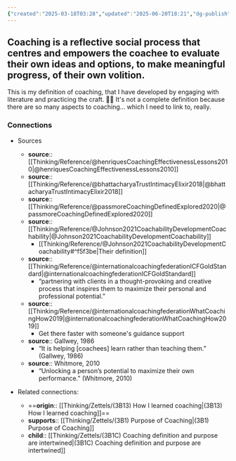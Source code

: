 ```yaml
---
{"created":"2025-03-18T03:28","updated":"2025-06-20T18:21","dg-publish":true,"aliases":["Definition of coaching","Coaching definition"],"dg-path":"Zettels/(3B) Coaching.md","permalink":"/zettels/3-b-coaching/","dgPassFrontmatter":true,"noteIcon":"1"}
---
```


## Coaching is a reflective social process that centres and empowers the coachee to evaluate their own ideas and options, to make meaningful progress, of their own volition.  

This is my definition of coaching, that I have developed by engaging with literature and practicing the craft. 💖😌 It's not a complete definition because there are so many aspects to coaching... which I need to link to, really. 

### Connections 
- Sources 
	- **source**:: [[Thinking/Reference/@henriquesCoachingEffectivenessLessons2010\|@henriquesCoachingEffectivenessLessons2010]]
	- **source**:: [[Thinking/Reference/@bhattacharyaTrustIntimacyElixir2018\|@bhattacharyaTrustIntimacyElixir2018]]
	- **source**:: [[Thinking/Reference/@passmoreCoachingDefinedExplored2020\|@passmoreCoachingDefinedExplored2020]]
	- **source**:: [[Thinking/Reference/@Johnson2021CoachabilityDevelopmentCoachability\|@Johnson2021CoachabilityDevelopmentCoachability]]
		- [[Thinking/Reference/@Johnson2021CoachabilityDevelopmentCoachability#^f5f3be\|Their definition]]
	 - **source**::  [[Thinking/Reference/@internationalcoachingfederationICFGoldStandard\|@internationalcoachingfederationICFGoldStandard]]
		- “partnering with clients in a thought-provoking and creative process that inspires them to maximize their personal and professional potential.” 
	-  **source**:: [[Thinking/Reference/@internationalcoachingfederationWhatCoachingHow2019\|@internationalcoachingfederationWhatCoachingHow2019]]
		- Get there faster with someone's guidance support 
	- **source**:: Gallwey, 1986 
		- “It is helping [coachees] learn rather than teaching them.” (Gallwey, 1986)
	- **source**:: Whitmore, 2010
		- “Unlocking a person’s potential to maximize their own performance.” (Whitmore, 2010)

- Related connections: 
	- ==**origin**:: [[Thinking/Zettels/(3B13) How I learned coaching\|(3B13) How I learned coaching]]==
	- **supports**:: [[Thinking/Zettels/(3B1) Purpose of Coaching\|(3B1) Purpose of Coaching]]
	- **child**:: [[Thinking/Zettels/(3B1C) Coaching definition and purpose are intertwined\|(3B1C) Coaching definition and purpose are intertwined]]

 

